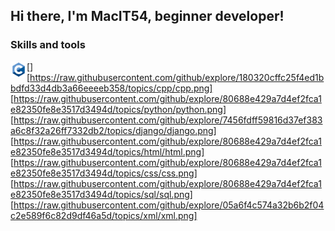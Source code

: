 ## Hi there, I'm MacIT54, beginner developer!

### Skills and tools

[<img align="left" alt="C" width="26px" src="https://raw.githubusercontent.com/github/explore/f3e22f0dca2be955676bc70d6214b95b13354ee8/topics/c/c.png" />]
[https://raw.githubusercontent.com/github/explore/180320cffc25f4ed1bbdfd33d4db3a66eeeeb358/topics/cpp/cpp.png]
[https://raw.githubusercontent.com/github/explore/80688e429a7d4ef2fca1e82350fe8e3517d3494d/topics/python/python.png]
[https://raw.githubusercontent.com/github/explore/7456fdff59816d37ef383a6c8f32a26ff7332db2/topics/django/django.png]
[https://raw.githubusercontent.com/github/explore/80688e429a7d4ef2fca1e82350fe8e3517d3494d/topics/html/html.png]
[https://raw.githubusercontent.com/github/explore/80688e429a7d4ef2fca1e82350fe8e3517d3494d/topics/css/css.png]
[https://raw.githubusercontent.com/github/explore/80688e429a7d4ef2fca1e82350fe8e3517d3494d/topics/sql/sql.png]
[https://raw.githubusercontent.com/github/explore/05a6f4c574a32b6b2f04c2e589f6c82d9df46a5d/topics/xml/xml.png]


